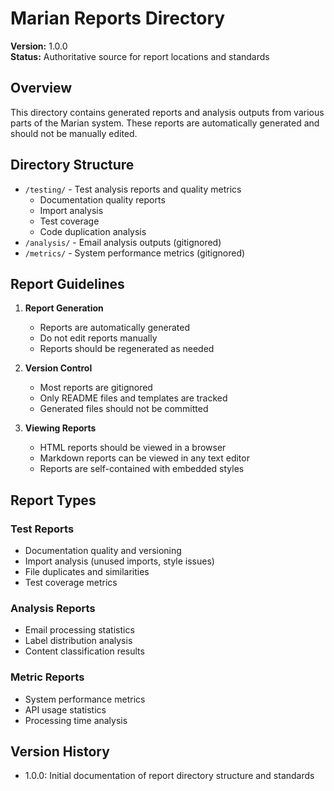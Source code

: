 # Marian Reports Directory

**Version:** 1.0.0  
**Status:** Authoritative source for report locations and standards

## Overview

This directory contains generated reports and analysis outputs from various parts of the Marian system. These reports are automatically generated and should not be manually edited.

## Directory Structure

- `/testing/` - Test analysis reports and quality metrics
  - Documentation quality reports
  - Import analysis
  - Test coverage
  - Code duplication analysis
- `/analysis/` - Email analysis outputs (gitignored)
- `/metrics/` - System performance metrics (gitignored)

## Report Guidelines

1. **Report Generation**
   - Reports are automatically generated
   - Do not edit reports manually
   - Reports should be regenerated as needed

2. **Version Control**
   - Most reports are gitignored
   - Only README files and templates are tracked
   - Generated files should not be committed

3. **Viewing Reports**
   - HTML reports should be viewed in a browser
   - Markdown reports can be viewed in any text editor
   - Reports are self-contained with embedded styles

## Report Types

### Test Reports
- Documentation quality and versioning
- Import analysis (unused imports, style issues)
- File duplicates and similarities
- Test coverage metrics

### Analysis Reports
- Email processing statistics
- Label distribution analysis
- Content classification results

### Metric Reports
- System performance metrics
- API usage statistics
- Processing time analysis

## Version History
- 1.0.0: Initial documentation of report directory structure and standards

